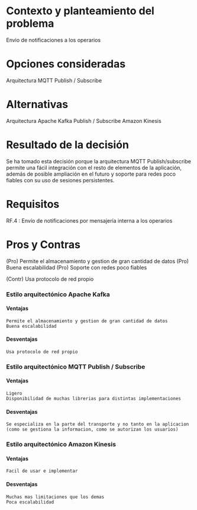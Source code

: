 # Contexto y planteamiento del problema

Envio de notificaciones a los operarios

# Opciones consideradas

Arquitectura MQTT Publish / Subscribe

# Alternativas

Arquitectura Apache Kafka Publish / Subscribe
Amazon Kinesis

# Resultado de la decisión

Se ha tomado esta decisión porque la arquitectura MQTT Publish/subscribe permite una fácil integración con el resto de elementos de la aplicación, además de posible ampliación en el futuro y soporte para redes poco fiables con su uso de sesiones persistentes.

# Requisitos

RF.4 : Envío de notificaciones por mensajería interna a los operarios

# Pros y Contras

(Pro) Permite el almacenamiento y gestion de gran cantidad de datos
(Pro) Buena escalabilidad
(Pro) Soporte con redes poco fiables

(Contr) Usa protocolo de red propio

### Estilo arquitectónico Apache Kafka

#### Ventajas

    Permite el almacenamiento y gestion de gran cantidad de datos
    Buena escalabilidad

#### Desventajas

    Usa protocolo de red propio

### Estilo arquitectónico MQTT Publish / Subscribe

#### Ventajas

    Ligero
    Disponibilidad de muchas librerias para distintas implementaciones

#### Desventajas

    Se especializa en la parte del transporte y no tanto en la aplicacion (como se gestiona la informacion, como se autorizan los usuarios)

### Estilo arquitectónico Amazon Kinesis

#### Ventajas

    Facil de usar e implementar

#### Desventajas

    Muchas mas limitaciones que los demas
    Poca escalabilidad
